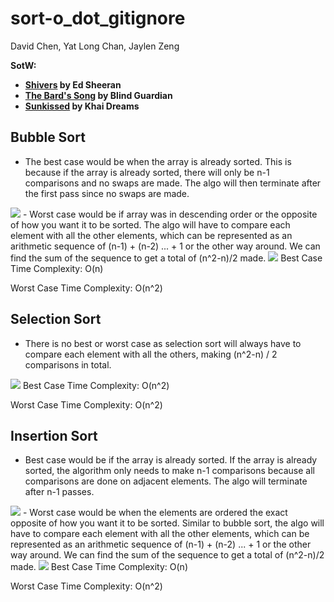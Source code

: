 # sort-o_dot_gitignore

David Chen, Yat Long Chan, Jaylen Zeng

**SotW:**

- **[Shivers](https://open.spotify.com/track/6bQfNiqyCX7UaQSvVVGo4I?si=468fc2d442674c54) by Ed Sheeran**
- **[The Bard's Song](https://open.spotify.com/track/7xPGvZaG9W7UOrCgEwbONe?si=555898783a42482c) by Blind Guardian**
- **[Sunkissed](https://www.youtube.com/watch?v=dQw4w9WgXcQ) by Khai Dreams**

## Bubble Sort

- The best case would be when the array is already sorted. This is because if the array is already sorted, there will only be n-1 comparisons and no swaps are made. The algo will then terminate after the first pass since no swaps are made.
<img src="https://cdn.discordapp.com/attachments/623253110285926443/929784320476971038/unknown.png" />
- Worst case would be if array was in descending order or the opposite of how you want it to be sorted. The algo will have to compare each element with all the other elements, which can be represented as an arithmetic sequence of (n-1) + (n-2) ... + 1 or the other way around.  We can find the sum of the sequence to get a total of (n^2-n)/2 made.
<img src="https://cdn.discordapp.com/attachments/623253110285926443/929812721522843658/unknown.png" />
  Best Case Time Complexity: O(n)

Worst Case Time Complexity: O(n^2)

## Selection Sort

- There is no best or worst case as selection sort will always have to compare each element with all the others, making (n^2-n) / 2 comparisons in total.
<img src="https://cdn.discordapp.com/attachments/623253110285926443/929814557810122772/unknown.png" />
  Best Case Time Complexity: O(n^2)

Worst Case Time Complexity: O(n^2)

## Insertion Sort

- Best case would be if the array is already sorted. If the array is already sorted, the algorithm only needs to make n-1 comparisons because all comparisons are done on adjacent elements. The algo will terminate after n-1 passes.
<img src="https://cdn.discordapp.com/attachments/927762048266412093/929844944649199716/unknown.png" />
- Worst case would be when the elements are ordered the exact opposite of how you want it to be sorted. Similar to bubble sort, the algo will have to compare each element with all the other elements, which can be represented as an arithmetic sequence of (n-1) + (n-2) ... + 1 or the other way around.  We can find the sum of the sequence to get a total of (n^2-n)/2 made.
<img src="https://cdn.discordapp.com/attachments/927762048266412093/929844249648836628/unknown.png" />
  Best Case Time Complexity: O(n)

Worst Case Time Complexity: O(n^2)

